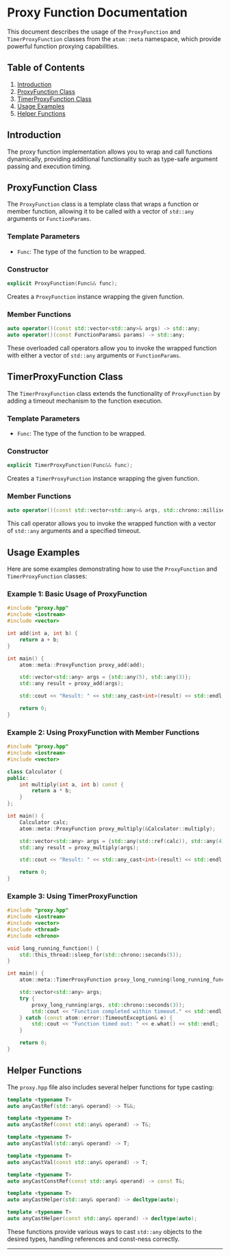 # Proxy Function Documentation

This document describes the usage of the `ProxyFunction` and `TimerProxyFunction` classes from the `atom::meta` namespace, which provide powerful function proxying capabilities.

## Table of Contents

1. [Introduction](#introduction)
2. [ProxyFunction Class](#proxyfunction-class)
3. [TimerProxyFunction Class](#timerproxyfunction-class)
4. [Usage Examples](#usage-examples)
5. [Helper Functions](#helper-functions)

## Introduction

The proxy function implementation allows you to wrap and call functions dynamically, providing additional functionality such as type-safe argument passing and execution timing.

## ProxyFunction Class

The `ProxyFunction` class is a template class that wraps a function or member function, allowing it to be called with a vector of `std::any` arguments or `FunctionParams`.

### Template Parameters

- `Func`: The type of the function to be wrapped.

### Constructor

```cpp
explicit ProxyFunction(Func&& func);
```

Creates a `ProxyFunction` instance wrapping the given function.

### Member Functions

```cpp
auto operator()(const std::vector<std::any>& args) -> std::any;
auto operator()(const FunctionParams& params) -> std::any;
```

These overloaded call operators allow you to invoke the wrapped function with either a vector of `std::any` arguments or `FunctionParams`.

## TimerProxyFunction Class

The `TimerProxyFunction` class extends the functionality of `ProxyFunction` by adding a timeout mechanism to the function execution.

### Template Parameters

- `Func`: The type of the function to be wrapped.

### Constructor

```cpp
explicit TimerProxyFunction(Func&& func);
```

Creates a `TimerProxyFunction` instance wrapping the given function.

### Member Functions

```cpp
auto operator()(const std::vector<std::any>& args, std::chrono::milliseconds timeout) -> std::any;
```

This call operator allows you to invoke the wrapped function with a vector of `std::any` arguments and a specified timeout.

## Usage Examples

Here are some examples demonstrating how to use the `ProxyFunction` and `TimerProxyFunction` classes:

### Example 1: Basic Usage of ProxyFunction

```cpp
#include "proxy.hpp"
#include <iostream>
#include <vector>

int add(int a, int b) {
    return a + b;
}

int main() {
    atom::meta::ProxyFunction proxy_add(add);

    std::vector<std::any> args = {std::any(5), std::any(3)};
    std::any result = proxy_add(args);

    std::cout << "Result: " << std::any_cast<int>(result) << std::endl;

    return 0;
}
```

### Example 2: Using ProxyFunction with Member Functions

```cpp
#include "proxy.hpp"
#include <iostream>
#include <vector>

class Calculator {
public:
    int multiply(int a, int b) const {
        return a * b;
    }
};

int main() {
    Calculator calc;
    atom::meta::ProxyFunction proxy_multiply(&Calculator::multiply);

    std::vector<std::any> args = {std::any(std::ref(calc)), std::any(4), std::any(7)};
    std::any result = proxy_multiply(args);

    std::cout << "Result: " << std::any_cast<int>(result) << std::endl;

    return 0;
}
```

### Example 3: Using TimerProxyFunction

```cpp
#include "proxy.hpp"
#include <iostream>
#include <vector>
#include <thread>
#include <chrono>

void long_running_function() {
    std::this_thread::sleep_for(std::chrono::seconds(5));
}

int main() {
    atom::meta::TimerProxyFunction proxy_long_running(long_running_function);

    std::vector<std::any> args;
    try {
        proxy_long_running(args, std::chrono::seconds(3));
        std::cout << "Function completed within timeout." << std::endl;
    } catch (const atom::error::TimeoutException& e) {
        std::cout << "Function timed out: " << e.what() << std::endl;
    }

    return 0;
}
```

## Helper Functions

The `proxy.hpp` file also includes several helper functions for type casting:

```cpp
template <typename T>
auto anyCastRef(std::any& operand) -> T&&;

template <typename T>
auto anyCastRef(const std::any& operand) -> T&;

template <typename T>
auto anyCastVal(std::any& operand) -> T;

template <typename T>
auto anyCastVal(const std::any& operand) -> T;

template <typename T>
auto anyCastConstRef(const std::any& operand) -> const T&;

template <typename T>
auto anyCastHelper(std::any& operand) -> decltype(auto);

template <typename T>
auto anyCastHelper(const std::any& operand) -> decltype(auto);
```

These functions provide various ways to cast `std::any` objects to the desired types, handling references and const-ness correctly.

---
